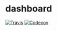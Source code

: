 # dashboard
[![Travis](https://img.shields.io/travis/kantord/dashboard.svg)]() [![Codecov](https://img.shields.io/codecov/c/github/kantord/dashboard.svg)]()
